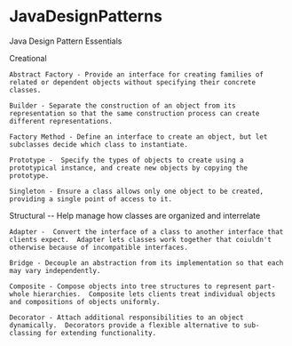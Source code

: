 # JavaDesignPatterns
Java Design Pattern Essentials

Creational 

	Abstract Factory - Provide an interface for creating families of related or dependent objects without specifying their concrete classes.

	Builder - Separate the construction of an object from its representation so that the same construction process can create different representations.

	Factory Method - Define an interface to create an object, but let subclasses decide which class to instantiate.

	Prototype -  Specify the types of objects to create using a prototypical instance, and create new objects by copying the prototype.

	Singleton - Ensure a class allows only one object to be created, providing a single point of access to it.

Structural -- Help manage how classes are organized and interrelate

	Adapter -  Convert the interface of a class to another interface that clients expect.  Adapter lets classes work together that coiuldn't otherwise because of incompatible interfaces.
	
	Bridge - Decouple an abstraction from its implementation so that each may vary independently.
	
	Composite - Compose objects into tree structures to represent part-whole hierarchies.  Composite lets clients treat individual objects and compositions of objects uniformly. 
	
	Decorator - Attach additional responsibilities to an object dynamically.  Decorators provide a flexible alternative to sub-classing for extending functionality. 
